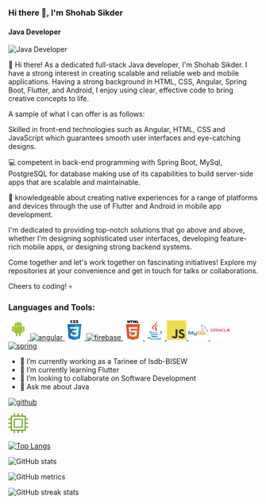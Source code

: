 ### Hi there 👋, I'm Shohab Sikder
#### Java Developer
![Java Developer](https://media.licdn.com/dms/image/D5616AQEEJG99bmsQOA/profile-displaybackgroundimage-shrink_350_1400/0/1710049195522?e=1715817600&v=beta&t=N4N8Awuvmg9-WeKMocWAclu8YOiP2ZENZuz6m1yxkTs)

👋 Hi there! As a dedicated full-stack Java developer, I'm Shohab Sikder. I have a strong interest in creating scalable and reliable web and mobile applications. Having a strong background in HTML, CSS, Angular, Spring Boot, Flutter, and Android, I enjoy using clear, effective code to bring creative concepts to life.

A sample of what I can offer is as follows:


Skilled in front-end technologies such as Angular, HTML, CSS and JavaScript which guarantees smooth user interfaces and eye-catching designs.

💻 competent in back-end programming with Spring Boot, MySql, PostgreSQL for database making use of its capabilities to build server-side apps that are scalable and maintainable.

📱 knowledgeable about creating native experiences for a range of platforms and devices through the use of Flutter and Android in mobile app development.

I'm dedicated to providing top-notch solutions that go above and above, whether I'm designing sophisticated user interfaces, developing feature-rich mobile apps, or designing strong backend systems.

Come together and let's work together on fascinating initiatives! Explore my repositories at your convenience and get in touch for talks or collaborations.

Cheers to coding! 💀




<h3 align="left">Languages and Tools:</h3>
<p align="left"> <a href="https://developer.android.com" target="_blank" rel="noreferrer"> <img src="https://raw.githubusercontent.com/devicons/devicon/master/icons/android/android-original-wordmark.svg" alt="android" width="40" height="40"/> </a> 
<a href="https://angular.io" target="_blank" rel="noreferrer"> <img src="https://angular.io/assets/images/logos/angular/angular.svg" alt="angular" width="40" height="40"/> </a> 
<a href="https://www.w3schools.com/css/" target="_blank" rel="noreferrer"> <img src="https://raw.githubusercontent.com/devicons/devicon/master/icons/css3/css3-original-wordmark.svg" alt="css3" width="40" height="40"/> </a> 
<a href="https://firebase.google.com/" target="_blank" rel="noreferrer"> <img src="https://www.vectorlogo.zone/logos/firebase/firebase-icon.svg" alt="firebase" width="40" height="40"/> </a> 
<a href="https://www.w3.org/html/" target="_blank" rel="noreferrer"> <img src="https://raw.githubusercontent.com/devicons/devicon/master/icons/html5/html5-original-wordmark.svg" alt="html5" width="40" height="40"/> </a> 
<a href="https://www.java.com" target="_blank" rel="noreferrer"> <img src="https://raw.githubusercontent.com/devicons/devicon/master/icons/java/java-original.svg" alt="java" width="40" height="40"/> </a> 
<a href="https://developer.mozilla.org/en-US/docs/Web/JavaScript" target="_blank" rel="noreferrer"> <img src="https://raw.githubusercontent.com/devicons/devicon/master/icons/javascript/javascript-original.svg" alt="javascript" width="40" height="40"/> </a> 
<a href="https://www.mysql.com/" target="_blank" rel="noreferrer"> <img src="https://raw.githubusercontent.com/devicons/devicon/master/icons/mysql/mysql-original-wordmark.svg" alt="mysql" width="40" height="40"/> </a> 
<a href="https://www.oracle.com/" target="_blank" rel="noreferrer"> <img src="https://raw.githubusercontent.com/devicons/devicon/master/icons/oracle/oracle-original.svg" alt="oracle" width="40" height="40"/> </a> <a href="https://spring.io/" target="_blank" rel="noreferrer"> <img src="https://www.vectorlogo.zone/logos/springio/springio-icon.svg" alt="spring" width="40" height="40"/> </a> </p>

- 🔭 I’m currently working as a Tarinee of Isdb-BISEW  
- 🌱 I’m currently learning Flutter 
- 👯 I’m looking to collaborate on Software Development 
- 💬 Ask me about Java 


[<img src='https://cdn.jsdelivr.net/npm/simple-icons@3.0.1/icons/github.svg' alt='github' height='40'>](https://github.com/ShohabSikder)  

<a href='https://docs.github.com/en/developers'><img src='https://raw.githubusercontent.com/acervenky/animated-github-badges/master/assets/devbadge.gif' width='40' height='40'></a> 

[![Top Langs](https://github-readme-stats.vercel.app/api/top-langs/?username=ShohabSikder)](https://github.com/anuraghazra/github-readme-stats)

![GitHub stats](https://github-readme-stats.vercel.app/api?username=ShohabSikder&show_icons=true)  

![GitHub metrics](https://metrics.lecoq.io/ShohabSikder)  

![GitHub streak stats](https://streak-stats.demolab.com/?user=ShohabSikder)  


